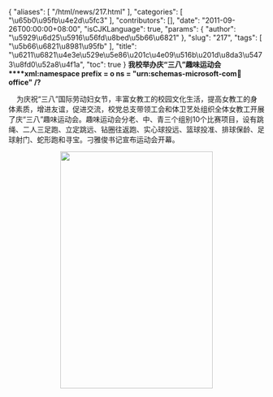 {
    "aliases": [
        "/html/news/217.html"
    ],
    "categories": [
        "\u65b0\u95fb\u4e2d\u5fc3"
    ],
    "contributors": [],
    "date": "2011-09-26T00:00:00+08:00",
    "isCJKLanguage": true,
    "params": {
        "author": "\u5929\u6d25\u5916\u56fd\u8bed\u5b66\u6821"
    },
    "slug": "217",
    "tags": [
        "\u5b66\u6821\u8981\u95fb"
    ],
    "title": "\u6211\u6821\u4e3e\u529e\u5e86\u201c\u4e09\u516b\u201d\u8da3\u5473\u8fd0\u52a8\u4f1a",
    "toc": true
}
**我校举办庆“三八”趣味运动会****xml:namespace prefix = o ns = "urn:schemas-microsoft-com:office:office" /?**

    为庆祝“三八”国际劳动妇女节，丰富女教工的校园文化生活，提高女教工的身体素质，增进友谊，促进交流，校党总支带领工会和体卫艺处组织全体女教工开展了庆“三八”趣味运动会。趣味运动会分老、中、青三个组别10个比赛项目，设有跳绳、二人三足跑、立定跳远、钻圈往返跑、实心球投远、篮球投准、排球保龄、足球射门、蛇形跑和寻宝。刁雅俊书记宣布运动会开幕。


<img
    src="https://cdn.tfls.online/mirror/full/669e5584a2d6d4e3f5e2f85b7bc25a5993760af9.jpg"
    style="display:block;margin-left:auto;margin-right:auto;"
    decoding="async"
    fetchpriority="auto"
    loading="lazy"
    height="467"
    width="300"
/>

